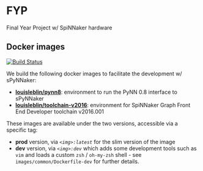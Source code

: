 # FYP

Final Year Project w/ SpiNNaker hardware

## Docker images

[![Build Status](https://travis-ci.com/louisblin/FYP.svg?token=5ZNW4DKhuozscA1A9CAy&branch=master)](https://travis-ci.com/louisblin/FYP)

We build the following docker images to facilitate the development w/ sPyNNaker:

- [**louisleblin/pynn8**](https://hub.docker.com/r/louisleblin/pynn8/):
environment to run the PyNN 0.8 interface to sPyNNaker
- [**louisleblin/toolchain-v2016**](https://hub.docker.com/r/louisleblin/toolchain-v2016/):
environment for SpiNNaker Graph Front End Developer toolchain v2016.001

These images are available under the two versions, accessible via a specific tag:

- **prod** version, via _`<img>:latest`_ for the slim version of the image
- **dev** version, via _`<img>:dev`_ which adds some development tools such as
`vim` and loads a custom `zsh` / `oh-my-zsh` shell - see
`images/common/Dockerfile-dev` for further details.
